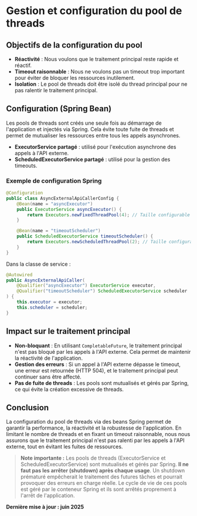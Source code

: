 # Gestion et configuration du pool de threads

## Objectifs de la configuration du pool

- **Réactivité** : Nous voulons que le traitement principal reste rapide et réactif.
- **Timeout raisonnable** : Nous ne voulons pas un timeout trop important pour éviter de bloquer les ressources inutilement.
- **Isolation** : Le pool de threads doit être isolé du thread principal pour ne pas ralentir le traitement principal.

## Configuration (Spring Bean)

Les pools de threads sont créés une seule fois au démarrage de l'application et injectés via Spring. Cela évite toute fuite de threads et permet de mutualiser les ressources entre tous les appels asynchrones.

- **ExecutorService partagé** : utilisé pour l'exécution asynchrone des appels à l'API externe.
- **ScheduledExecutorService partagé** : utilisé pour la gestion des timeouts.

### Exemple de configuration Spring

```java
@Configuration
public class AsyncExternalApiCallerConfig {
    @Bean(name = "asyncExecutor")
    public ExecutorService asyncExecutor() {
        return Executors.newFixedThreadPool(4); // Taille configurable
    }

    @Bean(name = "timeoutScheduler")
    public ScheduledExecutorService timeoutScheduler() {
        return Executors.newScheduledThreadPool(2); // Taille configurable
    }
}
```

Dans la classe de service :

```java
@Autowired
public AsyncExternalApiCaller(
    @Qualifier("asyncExecutor") ExecutorService executor,
    @Qualifier("timeoutScheduler") ScheduledExecutorService scheduler
) {
    this.executor = executor;
    this.scheduler = scheduler;
}
```

## Impact sur le traitement principal

- **Non-bloquant** : En utilisant `CompletableFuture`, le traitement principal n'est pas bloqué par les appels à l'API externe. Cela permet de maintenir la réactivité de l'application.
- **Gestion des erreurs** : Si un appel à l'API externe dépasse le timeout, une erreur est retournée (HTTP 504), et le traitement principal peut continuer sans être affecté.
- **Pas de fuite de threads** : Les pools sont mutualisés et gérés par Spring, ce qui évite la création excessive de threads.

## Conclusion

La configuration du pool de threads via des beans Spring permet de garantir la performance, la réactivité et la robustesse de l'application. En limitant le nombre de threads et en fixant un timeout raisonnable, nous nous assurons que le traitement principal n'est pas ralenti par les appels à l'API externe, tout en évitant les fuites de ressources.

> **Note importante :**
> Les pools de threads (ExecutorService et ScheduledExecutorService) sont mutualisés et gérés par Spring. **Il ne faut pas les arrêter (shutdown) après chaque usage**. Un shutdown prématuré empêcherait le traitement des futures tâches et pourrait provoquer des erreurs en charge réelle. Le cycle de vie de ces pools est géré par le conteneur Spring et ils sont arrêtés proprement à l'arrêt de l'application.

**Dernière mise à jour : juin 2025** 